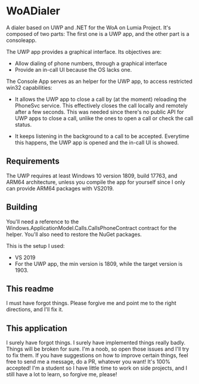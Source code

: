 # WoADialer

A dialer based on UWP and .NET for the WoA on Lumia Project. 
It's composed of two parts: The first one is a UWP app, and the other part is a consoleapp.

The UWP app provides a graphical interface. Its objectives are:

- Allow dialing of phone numbers, through a graphical interface
- Provide an in-call UI because the OS lacks one.

The Console App serves as an helper for the UWP app, to access restricted win32 capabilities:

- It allows the UWP app to close a call by (at the moment) reloading the PhoneSvc service. This effectively closes the call locally and remotely after a few seconds. This was needed since there's no public API for UWP apps to close a call, unlike the ones to open a call or check the call status.

- It keeps listening in the background to a call to be accepted. Everytime this happens, the UWP app is opened and the in-call UI is showed.

## Requirements
The UWP requires at least Windows 10 version 1809, build 17763, and ARM64 architecture, unless you compile the app for yourself since I only can provide ARM64 packages with VS2019.

## Building
You'll need a reference to the Windows.ApplicationModel.Calls.CallsPhoneContract contract for the helper.
You'll also need to restore the NuGet packages.

This is the setup I used:

- VS 2019
- For the UWP app, the min version is 1809, while the target version is 1903.

## This readme
I must have forgot things. Please forgive me and point me to the right directions, and I'll fix it.

## This application
I surely have forgot things. I surely have implemented things really badly. Things will be broken for sure. I'm a noob, so open those issues and I'll try to fix them. If you have suggestions on how to improve certain things, feel free to send me a message, do a PR, whatever you want! It's 100% accepted! I'm a student so I have little time to work on side projects, and I still have a lot to learn, so forgive me, please!
